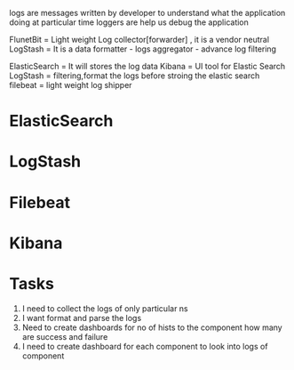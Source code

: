 logs are messages written by developer to understand what the application doing at particular time loggers are help us debug the 
application

FlunetBit = Light weight Log collector[forwarder] , it is a vendor neutral
LogStash = It is a data formatter
           - logs aggregator
           - advance log filtering
        
ElasticSearch = It will stores the log data
Kibana = UI tool for Elastic Search
LogStash = filtering,format the logs before stroing the elastic search
filebeat = light weight log shipper



# ElasticSearch

# LogStash

# Filebeat

# Kibana


# Tasks

1. I need to collect the logs of only particular ns
2. I want format and parse the logs
3. Need to create dashboards for no of hists to the component how many are success and failure
4. I need to create dashboard for each component to look into logs of component
